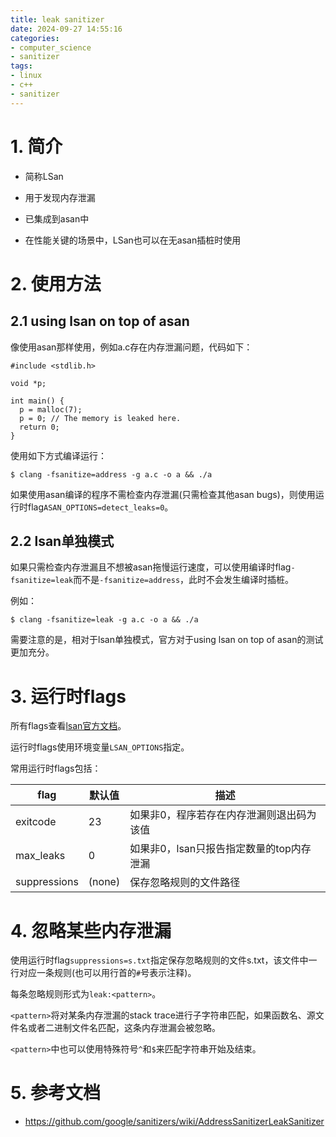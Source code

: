 ```yaml
---
title: leak sanitizer
date: 2024-09-27 14:55:16
categories:
- computer_science
- sanitizer
tags:
- linux
- c++
- sanitizer
---
```


# 1. 简介

- 简称LSan

- 用于发现内存泄漏

- 已集成到asan中

- 在性能关键的场景中，LSan也可以在无asan插桩时使用

# 2. 使用方法

## 2.1 using lsan on top of asan

像使用asan那样使用，例如a.c存在内存泄漏问题，代码如下：

```
#include <stdlib.h>

void *p;

int main() {
  p = malloc(7);
  p = 0; // The memory is leaked here.
  return 0;
}
```

使用如下方式编译运行：

```
$ clang -fsanitize=address -g a.c -o a && ./a
```

如果使用asan编译的程序不需检查内存泄漏(只需检查其他asan bugs)，则使用运行时flag`ASAN_OPTIONS=detect_leaks=0`。

## 2.2 lsan单独模式

如果只需检查内存泄漏且不想被asan拖慢运行速度，可以使用编译时flag`-fsanitize=leak`而不是`-fsanitize=address`，此时不会发生编译时插桩。

例如：

```
$ clang -fsanitize=leak -g a.c -o a && ./a
```

需要注意的是，相对于lsan单独模式，官方对于using lsan on top of asan的测试更加充分。

# 3. 运行时flags

所有flags查看[lsan官方文档](https://github.com/google/sanitizers/wiki/AddressSanitizerLeakSanitizer#flags)。

运行时flags使用环境变量`LSAN_OPTIONS`指定。

常用运行时flags包括：

| flag | 默认值 | 描述 |
| ---- | ---- | ---- |
| exitcode | 23 | 如果非0，程序若存在内存泄漏则退出码为该值 |
| max_leaks | 0 | 如果非0，lsan只报告指定数量的top内存泄漏 |
| suppressions | (none) | 保存忽略规则的文件路径 |

# 4. 忽略某些内存泄漏

使用运行时flag`suppressions=s.txt`指定保存忽略规则的文件s.txt，该文件中一行对应一条规则(也可以用行首的`#`号表示注释)。

每条忽略规则形式为`leak:<pattern>`。

`<pattern>`将对某条内存泄漏的stack trace进行子字符串匹配，如果函数名、源文件名或者二进制文件名匹配，这条内存泄漏会被忽略。

`<pattern>`中也可以使用特殊符号`^`和`$`来匹配字符串开始及结束。

# 5. 参考文档

- https://github.com/google/sanitizers/wiki/AddressSanitizerLeakSanitizer

